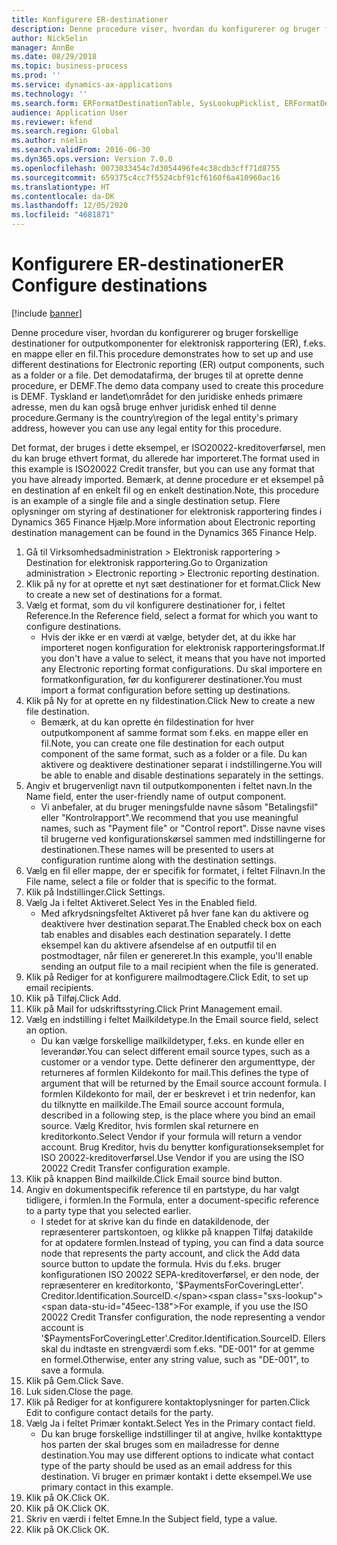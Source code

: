 ```yaml
---
title: Konfigurere ER-destinationer
description: Denne procedure viser, hvordan du konfigurerer og bruger forskellige destinationer for outputkomponenter for elektronisk rapportering (ER), f.eks. en mappe eller en fil.
author: NickSelin
manager: AnnBe
ms.date: 08/29/2018
ms.topic: business-process
ms.prod: ''
ms.service: dynamics-ax-applications
ms.technology: ''
ms.search.form: ERFormatDestinationTable, SysLookupPicklist, ERFormatDestinationSettings, ERFormatDestinationEmailSettings, ERExpressionDesignerFormula, SRSPrintDestinationTokens
audience: Application User
ms.reviewer: kfend
ms.search.region: Global
ms.author: nselin
ms.search.validFrom: 2016-06-30
ms.dyn365.ops.version: Version 7.0.0
ms.openlocfilehash: 0073033454c7d3054496fe4c38cdb3cff71d8755
ms.sourcegitcommit: 659375c4cc7f5524cbf91cf6160f6a410960ac16
ms.translationtype: HT
ms.contentlocale: da-DK
ms.lasthandoff: 12/05/2020
ms.locfileid: "4681871"
---
```

# <a name="er-configure-destinations"></a><span data-ttu-id="45eec-103">Konfigurere ER-destinationer</span><span class="sxs-lookup"><span data-stu-id="45eec-103">ER Configure destinations</span></span>

[!include [banner](../../includes/banner.md)]

<span data-ttu-id="45eec-104">Denne procedure viser, hvordan du konfigurerer og bruger forskellige destinationer for outputkomponenter for elektronisk rapportering (ER), f.eks. en mappe eller en fil.</span><span class="sxs-lookup"><span data-stu-id="45eec-104">This procedure demonstrates how to set up and use different destinations for Electronic reporting (ER) output components, such as a folder or a file.</span></span> <span data-ttu-id="45eec-105">Det demodatafirma, der bruges til at oprette denne procedure, er DEMF.</span><span class="sxs-lookup"><span data-stu-id="45eec-105">The demo data company used to create this procedure is DEMF.</span></span> <span data-ttu-id="45eec-106">Tyskland er landet\området for den juridiske enheds primære adresse, men du kan også bruge enhver juridisk enhed til denne procedure.</span><span class="sxs-lookup"><span data-stu-id="45eec-106">Germany is the country\region of the legal entity's primary address, however you can use any legal entity for this procedure.</span></span> 

<span data-ttu-id="45eec-107">Det format, der bruges i dette eksempel, er ISO20022-kreditoverførsel, men du kan bruge ethvert format, du allerede har importeret.</span><span class="sxs-lookup"><span data-stu-id="45eec-107">The format used in this example is ISO20022 Credit transfer, but you can use any format that you have already imported.</span></span> <span data-ttu-id="45eec-108">Bemærk, at denne procedure er et eksempel på en destination af en enkelt fil og en enkelt destination.</span><span class="sxs-lookup"><span data-stu-id="45eec-108">Note, this procedure is an example of a single file and a single destination setup.</span></span> <span data-ttu-id="45eec-109">Flere oplysninger om styring af destinationer for elektronisk rapportering findes i Dynamics 365 Finance Hjælp.</span><span class="sxs-lookup"><span data-stu-id="45eec-109">More information about Electronic reporting destination management can be found in the Dynamics 365 Finance Help.</span></span>

1. <span data-ttu-id="45eec-110">Gå til Virksomhedsadministration > Elektronisk rapportering > Destination for elektronisk rapportering.</span><span class="sxs-lookup"><span data-stu-id="45eec-110">Go to Organization administration > Electronic reporting > Electronic reporting destination.</span></span>
2. <span data-ttu-id="45eec-111">Klik på ny for at oprette et nyt sæt destinationer for et format.</span><span class="sxs-lookup"><span data-stu-id="45eec-111">Click New to create a new set of destinations for a format.</span></span>
3. <span data-ttu-id="45eec-112">Vælg et format, som du vil konfigurere destinationer for, i feltet Reference.</span><span class="sxs-lookup"><span data-stu-id="45eec-112">In the Reference field, select a format for which you want to configure destinations.</span></span>
    * <span data-ttu-id="45eec-113">Hvis der ikke er en værdi at vælge, betyder det, at du ikke har importeret nogen konfiguration for elektronisk rapporteringsformat.</span><span class="sxs-lookup"><span data-stu-id="45eec-113">If you don't have a value to select, it means that you have not imported any Electronic reporting format configurations.</span></span> <span data-ttu-id="45eec-114">Du skal importere en formatkonfiguration, før du konfigurerer destinationer.</span><span class="sxs-lookup"><span data-stu-id="45eec-114">You must import a format configuration before setting up destinations.</span></span>  
4. <span data-ttu-id="45eec-115">Klik på Ny for at oprette en ny fildestination.</span><span class="sxs-lookup"><span data-stu-id="45eec-115">Click New to create a new file destination.</span></span>
    * <span data-ttu-id="45eec-116">Bemærk, at du kan oprette én fildestination for hver outputkomponent af samme format som f.eks. en mappe eller en fil.</span><span class="sxs-lookup"><span data-stu-id="45eec-116">Note, you can create one file destination for each output component of the same format, such as a folder or a file.</span></span> <span data-ttu-id="45eec-117">Du kan aktivere og deaktivere destinationer separat i indstillingerne.</span><span class="sxs-lookup"><span data-stu-id="45eec-117">You will be able to enable and disable destinations separately in the settings.</span></span>  
5. <span data-ttu-id="45eec-118">Angiv et brugervenligt navn til outputkomponenten i feltet navn.</span><span class="sxs-lookup"><span data-stu-id="45eec-118">In the Name field, enter the user-friendly name of output component.</span></span>
    * <span data-ttu-id="45eec-119">Vi anbefaler, at du bruger meningsfulde navne såsom "Betalingsfil" eller "Kontrolrapport".</span><span class="sxs-lookup"><span data-stu-id="45eec-119">We recommend that you use meaningful names, such as "Payment file" or "Control report".</span></span> <span data-ttu-id="45eec-120">Disse navne vises til brugerne ved konfigurationskørsel sammen med indstillingerne for destinationen.</span><span class="sxs-lookup"><span data-stu-id="45eec-120">These names will be presented to users at configuration runtime along with the destination settings.</span></span>  
6. <span data-ttu-id="45eec-121">Vælg en fil eller mappe, der er specifik for formatet, i feltet Filnavn.</span><span class="sxs-lookup"><span data-stu-id="45eec-121">In the File name, select a file or folder that is specific to the format.</span></span>
7. <span data-ttu-id="45eec-122">Klik på Indstillinger.</span><span class="sxs-lookup"><span data-stu-id="45eec-122">Click Settings.</span></span>
8. <span data-ttu-id="45eec-123">Vælg Ja i feltet Aktiveret.</span><span class="sxs-lookup"><span data-stu-id="45eec-123">Select Yes in the Enabled field.</span></span>
    * <span data-ttu-id="45eec-124">Med afkrydsningsfeltet Aktiveret på hver fane kan du aktivere og deaktivere hver destination separat.</span><span class="sxs-lookup"><span data-stu-id="45eec-124">The Enabled check box on each tab enables and disables each destination separately.</span></span> <span data-ttu-id="45eec-125">I dette eksempel kan du aktivere afsendelse af en outputfil til en postmodtager, når filen er genereret.</span><span class="sxs-lookup"><span data-stu-id="45eec-125">In this example, you'll enable sending an output file to a mail recipient when the file is generated.</span></span>  
9. <span data-ttu-id="45eec-126">Klik på Rediger for at konfigurere mailmodtagere.</span><span class="sxs-lookup"><span data-stu-id="45eec-126">Click Edit, to set up email recipients.</span></span>
10. <span data-ttu-id="45eec-127">Klik på Tilføj.</span><span class="sxs-lookup"><span data-stu-id="45eec-127">Click Add.</span></span>
11. <span data-ttu-id="45eec-128">Klik på Mail for udskriftsstyring.</span><span class="sxs-lookup"><span data-stu-id="45eec-128">Click Print Management email.</span></span>
12. <span data-ttu-id="45eec-129">Vælg en indstilling i feltet Mailkildetype.</span><span class="sxs-lookup"><span data-stu-id="45eec-129">In the Email source  field, select an option.</span></span>
    * <span data-ttu-id="45eec-130">Du kan vælge forskellige mailkildetyper, f.eks. en kunde eller en leverandør.</span><span class="sxs-lookup"><span data-stu-id="45eec-130">You can select different email source types, such as a customer or a vendor type.</span></span> <span data-ttu-id="45eec-131">Dette definerer den argumenttype, der returneres af formlen Kildekonto for mail.</span><span class="sxs-lookup"><span data-stu-id="45eec-131">This defines the type of argument that will be returned by the Email source account formula.</span></span> <span data-ttu-id="45eec-132">I formlen Kildekonto for mail, der er beskrevet i et trin nedenfor, kan du tilknytte en mailkilde.</span><span class="sxs-lookup"><span data-stu-id="45eec-132">The Email source account formula, described in a following step, is the place where you bind an email source.</span></span> <span data-ttu-id="45eec-133">Vælg Kreditor, hvis formlen skal returnere en kreditorkonto.</span><span class="sxs-lookup"><span data-stu-id="45eec-133">Select Vendor if your formula will return a vendor account.</span></span> <span data-ttu-id="45eec-134">Brug Kreditor, hvis du benytter konfigurationseksemplet for ISO 20022-kreditoverførsel.</span><span class="sxs-lookup"><span data-stu-id="45eec-134">Use Vendor if you are using the ISO 20022 Credit Transfer configuration example.</span></span>  
13. <span data-ttu-id="45eec-135">Klik på knappen Bind mailkilde.</span><span class="sxs-lookup"><span data-stu-id="45eec-135">Click Email source bind button.</span></span>
14. <span data-ttu-id="45eec-136">Angiv en dokumentspecifik reference til en partstype, du har valgt tidligere, i formlen.</span><span class="sxs-lookup"><span data-stu-id="45eec-136">In the Formula, enter a document-specific reference to a party type that you selected earlier.</span></span>
    * <span data-ttu-id="45eec-137">I stedet for at skrive kan du finde en datakildenode, der repræsenterer partskontoen, og klikke på knappen Tilføj datakilde for at opdatere formlen.</span><span class="sxs-lookup"><span data-stu-id="45eec-137">Instead of typing, you can find a data source node that represents the party account, and click the Add data source button to update the formula.</span></span> <span data-ttu-id="45eec-138">Hvis du f.eks. bruger konfigurationen ISO 20022 SEPA-kreditoverførsel, er den node, der repræsenterer en kreditorkonto, '$PaymentsForCoveringLetter'. Creditor.Identification.SourceID.</span><span class="sxs-lookup"><span data-stu-id="45eec-138">For example, if you use the ISO 20022 Credit Transfer configuration, the node representing a vendor account is '$PaymentsForCoveringLetter'.Creditor.Identification.SourceID.</span></span> <span data-ttu-id="45eec-139">Ellers skal du indtaste en strengværdi som f.eks. "DE-001" for at gemme en formel.</span><span class="sxs-lookup"><span data-stu-id="45eec-139">Otherwise, enter any string value, such as "DE-001", to save a formula.</span></span>  
15. <span data-ttu-id="45eec-140">Klik på Gem.</span><span class="sxs-lookup"><span data-stu-id="45eec-140">Click Save.</span></span>
16. <span data-ttu-id="45eec-141">Luk siden.</span><span class="sxs-lookup"><span data-stu-id="45eec-141">Close the page.</span></span>
17. <span data-ttu-id="45eec-142">Klik på Rediger for at konfigurere kontaktoplysninger for parten.</span><span class="sxs-lookup"><span data-stu-id="45eec-142">Click Edit to configure contact details for the party.</span></span>
18. <span data-ttu-id="45eec-143">Vælg Ja i feltet Primær kontakt.</span><span class="sxs-lookup"><span data-stu-id="45eec-143">Select Yes in the Primary contact field.</span></span>
    * <span data-ttu-id="45eec-144">Du kan bruge forskellige indstillinger til at angive, hvilke kontakttype hos parten der skal bruges som en mailadresse for denne destination.</span><span class="sxs-lookup"><span data-stu-id="45eec-144">You may use different options to indicate what contact type of the party should be used as an email address for this destination.</span></span> <span data-ttu-id="45eec-145">Vi bruger en primær kontakt i dette eksempel.</span><span class="sxs-lookup"><span data-stu-id="45eec-145">We use primary contact in this example.</span></span>  
19. <span data-ttu-id="45eec-146">Klik på OK.</span><span class="sxs-lookup"><span data-stu-id="45eec-146">Click OK.</span></span>
20. <span data-ttu-id="45eec-147">Klik på OK.</span><span class="sxs-lookup"><span data-stu-id="45eec-147">Click OK.</span></span>
21. <span data-ttu-id="45eec-148">Skriv en værdi i feltet Emne.</span><span class="sxs-lookup"><span data-stu-id="45eec-148">In the Subject field, type a value.</span></span>
22. <span data-ttu-id="45eec-149">Klik på OK.</span><span class="sxs-lookup"><span data-stu-id="45eec-149">Click OK.</span></span>


